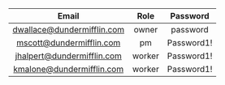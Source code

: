| Email | Role | Password |
| :-------------: |:-------------:|:-------------:|
|dwallace@dundermifflin.com | owner | password
|mscott@dundermifflin.com | pm | Password1!
|jhalpert@dundermifflin.com | worker | Password1!
|kmalone@dundermifflin.com | worker | Password1!